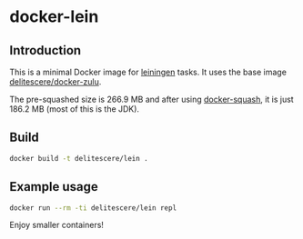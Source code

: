 # docker-lein


## Introduction
This is a minimal Docker image for [leiningen](https://github.com/technomancy/leiningen) tasks. It uses the base image [delitescere/docker-zulu](https://github.com/delitescere/docker-zulu).

The pre-squashed size is 266.9 MB and after using [docker-squash](https://github.com/jwilder/docker-squash), it is just 186.2 MB (most of this is the JDK).

## Build

```sh
docker build -t delitescere/lein .
```

## Example usage

```sh
docker run --rm -ti delitescere/lein repl
```

Enjoy smaller containers!

